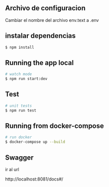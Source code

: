 

## Archivo de configuracion
Cambiar el nombre del archivo env.text a .env

## instalar dependencias

```bash
$ npm install
```

## Running the app local

```bash
# watch mode
$ npm run start:dev

```

## Test

```bash
# unit tests
$ npm run test

```

## Running from docker-compose

```bash
# run docker
$ docker-compose up --build

```

## Swagger
ir al url

http://localhost:8081/docs#/